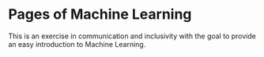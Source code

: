 Pages of Machine Learning
=======================

This is an exercise in communication and inclusivity with the goal to provide an easy introduction to Machine Learning.